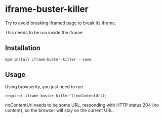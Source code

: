 iframe-buster-killer
====================

Try to avoid breaking iframed page to break its iframe.

This needs to be run inside the iframe.

Installation
------------

    npm install iframe-buster-killer --save

Usage
-----

Using browserify, you just need to run

    require('iframe-buster-killer')(noContentUrl);

noContentUrl needs to be some URL, responding with HTTP status 204 (no content),
so the browser will stay on the current URL.
